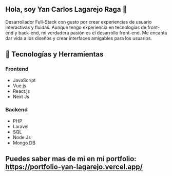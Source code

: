 ## Hola, soy Yan Carlos Lagarejo Raga 🌱 

Desarrollador Full-Stack con gusto por crear experiencias de usuario interactivas y fluidas. Aunque tengo experiencia en tecnologías de front-end y back-end, mi verdadera pasión es el desarrollo front-end. Me encanta dar vida a los diseños y crear interfaces amigables para los usuarios.

## 🔧 Tecnologías y Herramientas

### Frontend

- JavaScript
- Vue.js
- React.js
- Next Js

### Backend

- PHP
- Laravel
- SQL
- Node Js
- Mongo DB

## Puedes saber mas de mi en mi portfolio: https://portfolio-yan-lagarejo.vercel.app/
